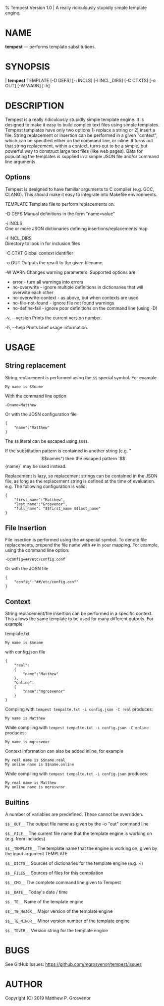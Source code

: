 % Tempest Version 1.0 | A really ridiculously stupidly simple template engine.

NAME
====

**tempest** — performs template substitutions.  

SYNOPSIS
========

| **tempest** TEMPLATE [-D DEFS]  [-i INCLS] [-I INCL_DIRS] [-C CTXTS] [-o OUT] [-W WARN] [-h]

DESCRIPTION
===========

Tempest is a really ridiculously stupidly simple template engine.
It is designed to make it easy to build complex text files using simple templates.
Tempest templates have only two options 1) replace a string or 2) insert a file.
String replacement or insertion can be performed in a given "context", which can be specified either on the command line, or inline.
It turns out that string replacement, within a context, turns out to be a simple, but powerful way to construct large text files (like web pages).
Data for populating the templates is supplied in a simple JSON file and/or command line arguments.

Options
-------
Tempest is designed to have familiar arguments to C compiler (e.g. GCC, CLANG).
This should make it easy to integrate into Makefile environments.

TEMPLATE
Template file to perform replacements on.

-D DEFS
Manual definitions in the form "name=value"

-i INCLS      
One or more JSON dictionaries defining insertions/replacements map

-I INCL_DIRS  
Directory to look in for inclusion files

-C CTXT
Global context identifier

-o OUT
Outputs the result to the given filename.

-W WARN
Changes warning parameters. Supported options are
* error - turn all warnings into errors
* no-overwrite - ignore multiple definitions in dictionaries that will overwite each other
* no-overwrite-context - as above, but when contexts are used
* no-file-not-found - ignore file not found warnings
* no-define-fail - ignore poor definitions on the command line (using -D)

-v, --version
Prints the current version number.

-h, --help
Prints brief usage information.


USAGE
=========
## String replacement
String replacement is performed using the `$$` special symbol. For example
```
My name is $$name
```
With the command line option
```
-Dname=Matthew
```
Or with the JOSN configuration file
```
{
    "name":"Matthew"
}
```

The `$$` literal can be escaped using `$$$$`.

If the substitution pattern is contained in another string (e.g. "$$names") then the escaped pattern `$${name}` may be used instead.

Replacement is lazy, so replacement strings can be contained in the JSON file, as long as the replacement string is defined at the time of evaluation. e.g. The following configuration is valid:
```
{
    "first_name":"Matthew",
    "last_name":"Grosvenor",
    "full_name": "$$first_name $$last_name" 
}
```


## File Insertion
File insertion is performed using the `##` special symbol.
To denote file replacements, prepend the file name with `##` in your mapping. For example, using the command line option:
```
-Dconfig=##/etc/config.conf
```
Or with the JOSN file
```
{
    "config":"##/etc/config.conf"
}
```

## Context
String replacement/file insertion can be performed in a specific context. This allows the same template to be used for many different outputs. For example

template.txt
```
My name is $$name
```

with config.json file
```
{
    "real":
    {
        "name":"Matthew"
    },
    "online":
    {
        "name":"mgrosvenor"
    }
}
```

Compling with `tempest tempalte.txt -i config.json -C real` produces:
```
My name is Matthew
```

While compiling with `tempest tempalte.txt -i config.json -C online` produces:
```
My name is mgrosvnor
```

Context information can also be added inline, for example
```
My real name is $$name.real
My online name is $$name.online

```

While compiling with `tempest tempalte.txt -i config.json` produces:
```
My real name is Matthew
My online name is mgrosvnor

```

## Builtins
A number of variables are predefined. These cannot be overridden.

`$$__OUT__`
The output file name as given by the -o "out" command line

`$$__FILE__`
The current file name that the template engine is working on (e.g. from includes)

`$$__TEMPLATE__`
The template name that the engine is working on, given by the input argument TEMPLATE

`$$__DICTS__`
Sources of dictionaries for the template engine (e.g. -i)

`$$__FILES__`
Sources of files for this compilation

`$$__CMD__`
The complete command line given to Tempest

`$$__DATE__`
Today's date / time

`$$__TE__`
Name of the template engine

`$$__TE_MAJOR__`
Major version of the template engine

`$$__TE_MINOR__`
Minor version number of the template engine

`$$__TEVER__`
Version string for the template engine


BUGS
====

See GitHub Issues: <https://github.com/mgrosvenor/tempest/issues>

AUTHOR
======
Copyright (C) 2019 Matthew P. Grosvenor
